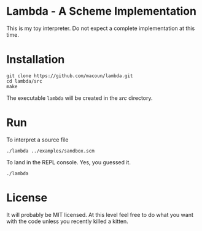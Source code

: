 # Lambda - A Scheme Implementation

This is my toy interpreter. Do not expect a complete implementation at this time.

# Installation

	git clone https://github.com/macoun/lambda.git
	cd lambda/src
	make

The executable `lambda` will be created in the _src_ directory.

# Run

To interpret a source file

	./lambda ../examples/sandbox.scm

To land in the REPL console. Yes, you guessed it.

	./lambda

# License

It will probably be MIT licensed. At this level feel free to do what you want with the code unless you recently killed a kitten.
